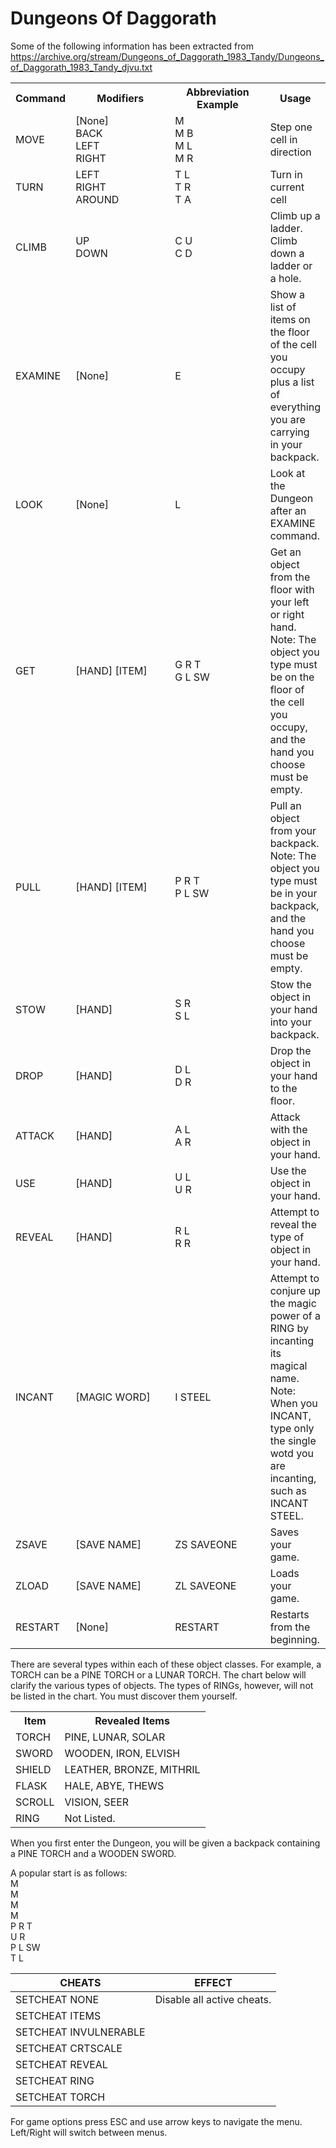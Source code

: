 # Dungeons Of Daggorath

Some of the following information has been extracted from https://archive.org/stream/Dungeons_of_Daggorath_1983_Tandy/Dungeons_of_Daggorath_1983_Tandy_djvu.txt

<table>
<tr><th>Command</th><th width="150">Modifiers</th><th width="140">Abbreviation<br/>Example</th><th>Usage</th></tr>
<tr><td>MOVE</td><td>[None]<br/> BACK<br/> LEFT<br/> RIGHT</td><td>M<br/> M B<br/> M L<br/> M R</td><td>Step one cell in direction</td></tr>
<tr><td>TURN</td><td>LEFT<br/> RIGHT<br/> AROUND</td><td>T L<br/> T R<br/> T A</td><td>Turn in current cell</td></tr>
<tr><td>CLIMB</td><td>UP<br/> DOWN</td><td>C U<br/> C D</td><td>Climb up a ladder. Climb down a ladder or a hole.</td></tr>
<tr><td>EXAMINE</td><td>[None]</td><td>E</td><td>Show a list of items on the floor of the cell you occupy plus a list of everything you are carrying in your backpack.</td></tr>
<tr><td>LOOK</td><td>[None]</td><td>L</td><td>Look at the Dungeon after an EXAMINE command.</td></tr>
<tr><td>GET</td><td>[HAND] [ITEM]</td><td>G R T<br/> G L SW</td><td>Get an object from the floor with your left or right hand. Note: The object you type must be on the floor of the cell you occupy, and the hand you choose must be empty.</td></tr>
<tr><td>PULL</td><td>[HAND] [ITEM]</td><td>P R T<br/> P L SW</td><td>Pull an object from your backpack. Note: The object you type must be in your backpack, and the hand you choose must be empty.</td></tr>
<tr><td>STOW</td><td>[HAND]</td><td>S R<br/> S L</td><td>Stow the object in your hand into your backpack.</td></tr>
<tr><td>DROP</td><td>[HAND]</td><td>D L<br/> D R</td><td>Drop the object in your hand to the floor.</td></tr>
<tr><td>ATTACK</td><td>[HAND]</td><td>A L<br/> A R</td><td>Attack with the object in your hand.</td></tr>
<tr><td>USE</td><td>[HAND]</td><td>U L<br/> U R</td><td>Use the object in your hand.</td></tr>
<tr><td>REVEAL</td><td>[HAND]</td><td>R L<br/> R R</td><td>Attempt to reveal the type of object in your hand.</td></tr>
<tr><td>INCANT</td><td>[MAGIC WORD]</td><td>I STEEL</td><td>Attempt to conjure up the magic power of a RING by incanting its magical name. Note: When you INCANT, type only the single wotd you are incanting, such as INCANT STEEL.</td></tr>
<tr><td>ZSAVE</td><td>[SAVE NAME]</td><td>ZS SAVEONE</td><td>Saves your game.</td></tr>
<tr><td>ZLOAD</td><td>[SAVE NAME]</td><td>ZL SAVEONE</td><td>Loads your game.</td></tr>
<tr><td>RESTART</td><td>[None]</td><td>RESTART</td><td>Restarts from the beginning.</td></tr>
</table>

There are several types within each of these object classes. For example, a 
TORCH can be a PINE TORCH or a LUNAR TORCH. The chart below will 
clarify the various types of objects. The types of RINGs, however, will not be 
listed in the chart. You must discover them yourself.

<table>
<tr><th>Item</th><th>Revealed Items</th></tr>
<tr><td>TORCH</td><td>PINE, LUNAR, SOLAR</td></tr>
<tr><td>SWORD</td><td>WOODEN, IRON, ELVISH</td></tr>
<tr><td>SHIELD</td><td>LEATHER, BRONZE, MITHRIL</td></tr>
<tr><td>FLASK</td><td>HALE, ABYE, THEWS</td></tr>
<tr><td>SCROLL</td><td>VISION, SEER</td></tr>
<tr><td>RING</td><td>Not Listed.</td></tr>
</table>

When you first enter the Dungeon, you will be given a backpack containing a 
PINE TORCH and a WOODEN SWORD.

A popular start is as follows:<br/>
M<br/>
M<br/>
M<br/>
M<br/>
P R T<br/>
U R<br/>
P L SW<br/>
T L<br/>

CHEATS | EFFECT
--- | ---
SETCHEAT NONE | Disable all active cheats.
SETCHEAT ITEMS | 
SETCHEAT INVULNERABLE | 
SETCHEAT CRTSCALE | 
SETCHEAT REVEAL | 
SETCHEAT RING | 
SETCHEAT TORCH | 

For game options press ESC and use arrow keys to navigate the menu. Left/Right will switch between menus.
